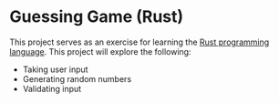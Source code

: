 # Guessing Game (Rust)

This project serves as an exercise for learning the [Rust programming language](https://www.rust-lang.org/). This project will explore the following:
- Taking user input
- Generating random numbers
- Validating input